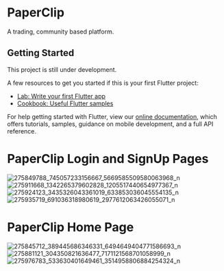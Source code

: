 # PaperClip

A trading, community based platform.

## Getting Started

This project is still under development.

A few resources to get you started if this is your first Flutter project:

- [Lab: Write your first Flutter app](https://flutter.dev/docs/get-started/codelab)
- [Cookbook: Useful Flutter samples](https://flutter.dev/docs/cookbook)

For help getting started with Flutter, view our
[online documentation](https://flutter.dev/docs), which offers tutorials,
samples, guidance on mobile development, and a full API reference.
# PaperClip Login and SignUp Pages
![275849788_745057233156667_5669585509580063968_n](https://user-images.githubusercontent.com/57931904/159152797-c275c082-1235-4a17-9a5d-d85ee726aa7f.jpg)
![275911668_1342265379602828_1205517440654977367_n](https://user-images.githubusercontent.com/57931904/159152800-67f8e37c-1ae1-411d-a44c-c73127c58087.jpg)
![275924123_3435326043361019_633853036045554135_n](https://user-images.githubusercontent.com/57931904/159152801-3b97a8be-0a6e-4923-84cb-ccebcc012772.jpg)
![275935719_691036318980619_2977612063426055071_n](https://user-images.githubusercontent.com/57931904/159152802-cba10dbe-5da5-4b8e-8159-dc9c960aa68c.jpg)

# PaperClip Home Page
![275845712_389445686346331_6494649404771586693_n](https://user-images.githubusercontent.com/57931904/159152836-c2205a0e-4f8b-4c07-9d7f-12676ee7a5d6.jpg)
![275881121_304350821636477_7171121568701058999_n](https://user-images.githubusercontent.com/57931904/159152837-f4dd05be-1b5b-4030-a4b2-9d05a03a590b.jpg)
![275976783_533630401649461_3514958806884254324_n](https://user-images.githubusercontent.com/57931904/159152839-55661d46-25c5-466b-96a5-c9d641eab89e.jpg)
